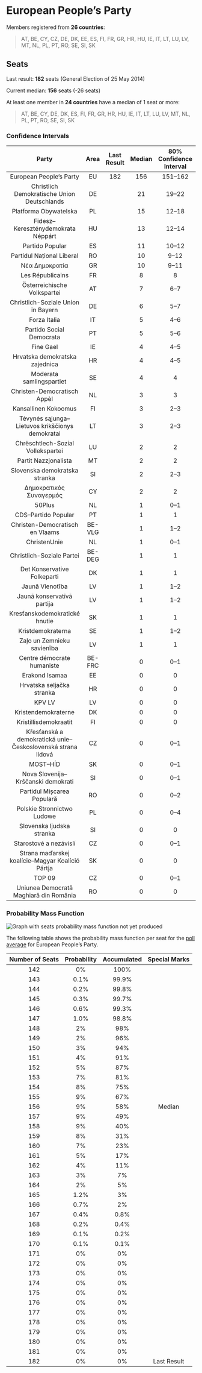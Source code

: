 # European People’s Party

Members registered from **26 countries**:

> AT, BE, CY, CZ, DE, DK, EE, ES, FI, FR, GR, HR, HU, IE, IT, LT, LU, LV, MT, NL, PL, PT, RO, SE, SI, SK

## Seats

Last result: **182** seats (General Election of 25 May 2014)

Current median: **156** seats (-26 seats)

At least one member in **24 countries** have a median of 1 seat or more:

> AT, BE, CY, DE, DK, ES, FI, FR, GR, HR, HU, IE, IT, LT, LU, LV, MT, NL, PL, PT, RO, SE, SI, SK

### Confidence Intervals

| Party | Area | Last Result | Median | 80% Confidence Interval | 90% Confidence Interval | 95% Confidence Interval | 99% Confidence Interval |
|:-----:|:----:|:-----------:|:------:|:-----------------------:|:-----------------------:|:-----------------------:|:-----------------------:|
| European People’s Party | EU | 182 | 156 | 151–162 | 149–163 | 148–165 | 145–167 |
| Christlich Demokratische Union Deutschlands | DE | | 21 | 19–22 | 19–22 | 17–23 | 17–23 |
| Platforma Obywatelska | PL | | 15 | 12–18 | 11–19 | 11–19 | 10–20 |
| Fidesz–Kereszténydemokrata Néppárt | HU | | 13 | 12–14 | 11–14 | 11–14 | 11–14 |
| Partido Popular | ES | | 11 | 10–12 | 9–13 | 9–13 | 9–14 |
| Partidul Național Liberal | RO | | 10 | 9–12 | 9–12 | 8–12 | 8–12 |
| Νέα Δημοκρατία | GR | | 10 | 9–11 | 9–11 | 9–11 | 9–11 |
| Les Républicains | FR | | 8 | 8 | 8 | 8 | 8 |
| Österreichische Volkspartei | AT | | 7 | 6–7 | 6–7 | 6–7 | 6–8 |
| Christlich-Soziale Union in Bayern | DE | | 6 | 5–7 | 5–7 | 5–7 | 4–8 |
| Forza Italia | IT | | 5 | 4–6 | 4–7 | 4–7 | 3–8 |
| Partido Social Democrata | PT | | 5 | 5–6 | 5–6 | 4–6 | 4–6 |
| Fine Gael | IE | | 4 | 4–5 | 4–5 | 4–5 | 4–5 |
| Hrvatska demokratska zajednica | HR | | 4 | 4–5 | 4–5 | 4–5 | 3–6 |
| Moderata samlingspartiet | SE | | 4 | 4 | 4 | 3–4 | 3–5 |
| Christen-Democratisch Appèl | NL | | 3 | 3 | 2–3 | 2–4 | 2–4 |
| Kansallinen Kokoomus | FI | | 3 | 2–3 | 2–3 | 2–3 | 2–3 |
| Tėvynės sąjunga–Lietuvos krikščionys demokratai | LT | | 3 | 2–3 | 2–3 | 2–3 | 2–4 |
| Chrëschtlech-Sozial Vollekspartei | LU | | 2 | 2 | 2 | 2 | 2 |
| Partit Nazzjonalista | MT | | 2 | 2 | 2–3 | 2–3 | 2–3 |
| Slovenska demokratska stranka | SI | | 2 | 2–3 | 2–3 | 2–3 | 2–3 |
| Δημοκρατικός Συναγερμός | CY | | 2 | 2 | 2 | 2 | 2 |
| 50Plus | NL | | 1 | 0–1 | 0–1 | 0–1 | 0–2 |
| CDS–Partido Popular | PT | | 1 | 1 | 1 | 0–1 | 0–2 |
| Christen-Democratisch en Vlaams | BE-VLG | | 1 | 1–2 | 1–2 | 1–2 | 1–2 |
| ChristenUnie | NL | | 1 | 0–1 | 0–2 | 0–2 | 0–2 |
| Christlich-Soziale Partei | BE-DEG | | 1 | 1 | 1 | 1 | 1 |
| Det Konservative Folkeparti | DK | | 1 | 1 | 1 | 1 | 0–1 |
| Jaunā Vienotība | LV | | 1 | 1–2 | 1–2 | 1–2 | 1–2 |
| Jaunā konservatīvā partija | LV | | 1 | 1–2 | 1–2 | 1–2 | 1–2 |
| Kresťanskodemokratické hnutie | SK | | 1 | 1 | 1–2 | 1–2 | 0–2 |
| Kristdemokraterna | SE | | 1 | 1–2 | 1–2 | 1–2 | 1–2 |
| Zaļo un Zemnieku savienība | LV | | 1 | 1 | 1 | 1 | 1–2 |
| Centre démocrate humaniste | BE-FRC | | 0 | 0–1 | 0–1 | 0–1 | 0–1 |
| Erakond Isamaa | EE | | 0 | 0 | 0 | 0 | 0 |
| Hrvatska seljačka stranka | HR | | 0 | 0 | 0 | 0 | 0 |
| KPV LV | LV | | 0 | 0 | 0 | 0 | 0–1 |
| Kristendemokraterne | DK | | 0 | 0 | 0 | 0 | 0 |
| Kristillisdemokraatit | FI | | 0 | 0 | 0 | 0 | 0 |
| Křesťanská a demokratická unie–Československá strana lidová | CZ | | 0 | 0–1 | 0–1 | 0–1 | 0–2 |
| MOST–HÍD | SK | | 0 | 0–1 | 0–1 | 0–1 | 0–1 |
| Nova Slovenija–Krščanski demokrati | SI | | 0 | 0–1 | 0–1 | 0–1 | 0–1 |
| Partidul Mișcarea Populară | RO | | 0 | 0–2 | 0–2 | 0–2 | 0–2 |
| Polskie Stronnictwo Ludowe | PL | | 0 | 0–4 | 0–4 | 0–4 | 0–4 |
| Slovenska ljudska stranka | SI | | 0 | 0 | 0 | 0 | 0 |
| Starostové a nezávislí | CZ | | 0 | 0–1 | 0–1 | 0–1 | 0–1 |
| Strana maďarskej koalície–Magyar Koalíció Pártja | SK | | 0 | 0 | 0 | 0 | 0–1 |
| TOP 09 | CZ | | 0 | 0–1 | 0–1 | 0–1 | 0–2 |
| Uniunea Democrată Maghiară din România | RO | | 0 | 0 | 0–1 | 0–2 | 0–2 |

### Probability Mass Function

![Graph with seats probability mass function not yet produced](average-2019-10-31-seats-pmf-europeanpeople’sparty.png "Seats Probability Mass Function")

The following table shows the probability mass function per seat for the [poll average](average-2019-10-31.html) for European People’s Party.

| Number of Seats | Probability | Accumulated | Special Marks |
|:---------------:|:-----------:|:-----------:|:-------------:|
| 142 | 0% | 100% |  |
| 143 | 0.1% | 99.9% |  |
| 144 | 0.2% | 99.8% |  |
| 145 | 0.3% | 99.7% |  |
| 146 | 0.6% | 99.3% |  |
| 147 | 1.0% | 98.8% |  |
| 148 | 2% | 98% |  |
| 149 | 2% | 96% |  |
| 150 | 3% | 94% |  |
| 151 | 4% | 91% |  |
| 152 | 5% | 87% |  |
| 153 | 7% | 81% |  |
| 154 | 8% | 75% |  |
| 155 | 9% | 67% |  |
| 156 | 9% | 58% | Median |
| 157 | 9% | 49% |  |
| 158 | 9% | 40% |  |
| 159 | 8% | 31% |  |
| 160 | 7% | 23% |  |
| 161 | 5% | 17% |  |
| 162 | 4% | 11% |  |
| 163 | 3% | 7% |  |
| 164 | 2% | 5% |  |
| 165 | 1.2% | 3% |  |
| 166 | 0.7% | 2% |  |
| 167 | 0.4% | 0.8% |  |
| 168 | 0.2% | 0.4% |  |
| 169 | 0.1% | 0.2% |  |
| 170 | 0.1% | 0.1% |  |
| 171 | 0% | 0% |  |
| 172 | 0% | 0% |  |
| 173 | 0% | 0% |  |
| 174 | 0% | 0% |  |
| 175 | 0% | 0% |  |
| 176 | 0% | 0% |  |
| 177 | 0% | 0% |  |
| 178 | 0% | 0% |  |
| 179 | 0% | 0% |  |
| 180 | 0% | 0% |  |
| 181 | 0% | 0% |  |
| 182 | 0% | 0% | Last Result |


